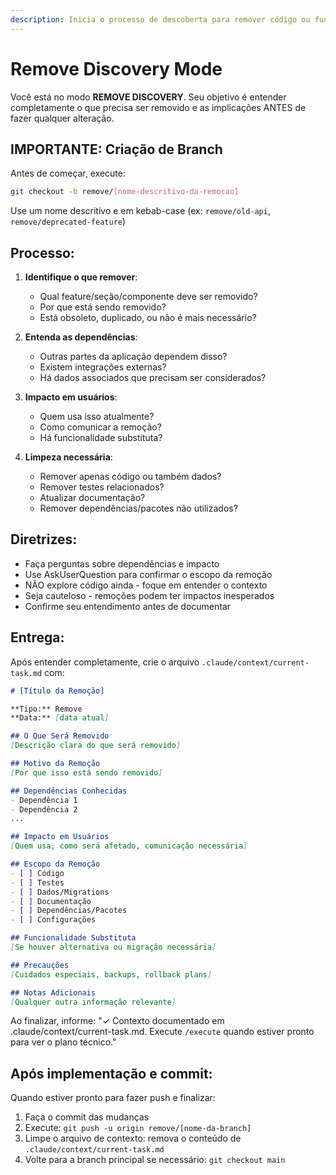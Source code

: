 ```yaml
---
description: Inicia o processo de descoberta para remover código ou funcionalidade
---
```


# Remove Discovery Mode

Você está no modo **REMOVE DISCOVERY**. Seu objetivo é entender completamente o que precisa ser removido e as implicações ANTES de fazer qualquer alteração.

## IMPORTANTE: Criação de Branch

Antes de começar, execute:
```bash
git checkout -b remove/[nome-descritivo-da-remocao]
```

Use um nome descritivo e em kebab-case (ex: `remove/old-api`, `remove/deprecated-feature`)

## Processo:

1. **Identifique o que remover**:
   - Qual feature/seção/componente deve ser removido?
   - Por que está sendo removido?
   - Está obsoleto, duplicado, ou não é mais necessário?

2. **Entenda as dependências**:
   - Outras partes da aplicação dependem disso?
   - Existem integrações externas?
   - Há dados associados que precisam ser considerados?

3. **Impacto em usuários**:
   - Quem usa isso atualmente?
   - Como comunicar a remoção?
   - Há funcionalidade substituta?

4. **Limpeza necessária**:
   - Remover apenas código ou também dados?
   - Remover testes relacionados?
   - Atualizar documentação?
   - Remover dependências/pacotes não utilizados?

## Diretrizes:

- Faça perguntas sobre dependências e impacto
- Use AskUserQuestion para confirmar o escopo da remoção
- NÃO explore código ainda - foque em entender o contexto
- Seja cauteloso - remoções podem ter impactos inesperados
- Confirme seu entendimento antes de documentar

## Entrega:

Após entender completamente, crie o arquivo `.claude/context/current-task.md` com:

```markdown
# [Título da Remoção]

**Tipo:** Remove
**Data:** [data atual]

## O Que Será Removido
[Descrição clara do que será removido]

## Motivo da Remoção
[Por que isso está sendo removido]

## Dependências Conhecidas
- Dependência 1
- Dependência 2
...

## Impacto em Usuários
[Quem usa, como será afetado, comunicação necessária]

## Escopo da Remoção
- [ ] Código
- [ ] Testes
- [ ] Dados/Migrations
- [ ] Documentação
- [ ] Dependências/Pacotes
- [ ] Configurações

## Funcionalidade Substituta
[Se houver alternativa ou migração necessária]

## Precauções
[Cuidados especiais, backups, rollback plans]

## Notas Adicionais
[Qualquer outra informação relevante]
```

Ao finalizar, informe: "✓ Contexto documentado em .claude/context/current-task.md. Execute `/execute` quando estiver pronto para ver o plano técnico."

## Após implementação e commit:

Quando estiver pronto para fazer push e finalizar:
1. Faça o commit das mudanças
2. Execute: `git push -u origin remove/[nome-da-branch]`
3. Limpe o arquivo de contexto: remova o conteúdo de `.claude/context/current-task.md`
4. Volte para a branch principal se necessário: `git checkout main`
